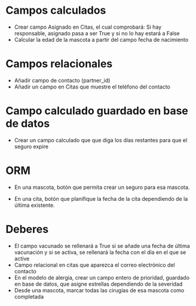 # Campos calculados

* Crear campo Asignado en Citas, el cual comprobará: Si hay responsable, asignado pasa a ser True y si no lo hay estará a False
* Calcular la edad de la mascota a partir del campo fecha de nacimiento

# Campos relacionales

* Añadir campo de contacto (partner_id)
* Añadir un campo en Citas que muestre el teléfono del contacto

# Campo calculado guardado en base de datos

* Crear un campo calculado que que diga los días restantes para que el seguro expire

# ORM

* En una mascota, botón que permita crear un seguro para esa mascota.

* En una cita, botón que planifique la fecha de la cita dependiendo de la última existente.

# Deberes
* El campo vacunado se rellenará a True si se añade una fecha de última vacunación y si se activa, se rellenará la fecha con el día en el que se active
* Campo relacional en citas que aparezca el correo electrónico del contacto
* En el modelo de alergia, crear un campo entero de prioridad, guardado en base de datos, que asigne estrellas dependiendo de la severidad
* Desde una mascota, marcar todas las cirugías de esa mascota como completada
